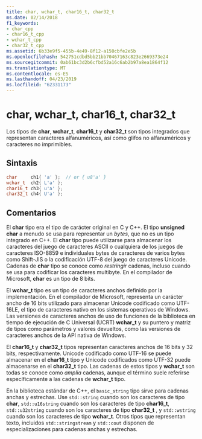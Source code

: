 ```yaml
---
title: char, wchar_t, char16_t, char32_t
ms.date: 02/14/2018
f1_keywords:
- char_cpp
- char16_t_cpp
- wchar_t_cpp
- char32_t_cpp
ms.assetid: 6b33e9f5-455b-4e49-8f12-a150cbfe2e5b
ms.openlocfilehash: 542751cdbd5bb21bb70467163c823e2669373e24
ms.sourcegitcommit: 0ab61bc3d2b6cfbd52a16c6ab2b97a8ea1864f12
ms.translationtype: MT
ms.contentlocale: es-ES
ms.lasthandoff: 04/23/2019
ms.locfileid: "62331173"
---
```

# <a name="char-wchart-char16t-char32t"></a>char, wchar_t, char16_t, char32_t

Los tipos de **char**, **wchar_t**, **char16_t** y **char32_t** son tipos integrados que representan caracteres alfanuméricos, así como glifos no alfanuméricos y caracteres no imprimibles.

## <a name="syntax"></a>Sintaxis

```cpp
char     ch1{ 'a' };  // or { u8'a' }
wchar_t  ch2{ L'a' };
char16_t ch3{ u'a' };
char32_t ch4{ U'a' };
```

## <a name="remarks"></a>Comentarios

El **char** tipo era el tipo de carácter original en C y C++. El tipo **unsigned char** a menudo se usa para representar un *bytes*, que no es un tipo integrado en C++. El **char** tipo puede utilizarse para almacenar los caracteres del juego de caracteres ASCII o cualquiera de los juegos de caracteres ISO-8859 e individuales bytes de caracteres de varios bytes como Shift-JIS o la codificación UTF-8 del juego de caracteres Unicode. Cadenas de **char** tipo se conoce como *restringir* cadenas, incluso cuando se usa para codificar los caracteres multibyte. En el compilador de Microsoft, **char** es un tipo de 8 bits.

El **wchar_t** tipo es un tipo de caracteres anchos definido por la implementación. En el compilador de Microsoft, representa un carácter ancho de 16 bits utilizado para almacenar Unicode codificado como UTF-16LE, el tipo de caracteres nativo en los sistemas operativos de Windows. Las versiones de caracteres anchos de uso de funciones de la biblioteca en tiempo de ejecución de C Universal (UCRT) **wchar_t** y su puntero y matriz de tipos como parámetros y valores devueltos, como las versiones de caracteres anchos de la API nativa de Windows.

El **char16_t** y **char32_t** tipos representan caracteres anchos de 16 bits y 32 bits, respectivamente. Unicode codificado como UTF-16 se puede almacenar en el **char16_t** tipo y Unicode codificados como UTF-32 puede almacenarse en el **char32_t** tipo. Las cadenas de estos tipos y **wchar_t** son todas se conoce como *amplia* cadenas, aunque el término suele referirse específicamente a las cadenas de **wchar_t** tipo.

En la biblioteca estándar de C++, el `basic_string` tipo sirve para cadenas anchas y estrechas. Use `std::string` cuando son los caracteres de tipo **char**, `std::u16string` cuando son los caracteres de tipo **char16_t**, `std::u32string` cuando son los caracteres de tipo **char32_t** , y `std::wstring` cuando son los caracteres de tipo **wchar_t**. Otros tipos que representan texto, incluidos `std::stringstream` y `std::cout` disponen de especializaciones para cadenas anchas y estrechas.